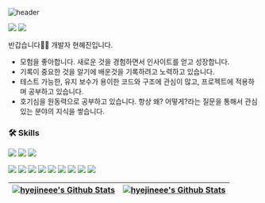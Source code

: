 ![header](https://capsule-render.vercel.app/api?type=waving&color=F5dF4D&height=120&section=header&text=😎%20hyejineee%20😎&fontSize=40)


<p>
  <a href="https://hyejineee.github.io/blog" target="_blank"><img src="https://img.shields.io/badge/Blog-FABF15?style=flat-square&logo=GitHub%20Sponsors&logoColor=white"/></a>
  <a href="mailto:04hineee@gmail.com" target="_blank"><img src="https://img.shields.io/badge/04hineee@gmail.com-EA4335?style=flat-square&logo=Gmail&logoColor=white"/></a>
</p>

반갑습니다👋🏻 개발자 현혜진입니다.

- 모험을 좋아합니다. 새로운 것을 경험하면서 인사이트를 얻고 성장합니다.
- 기록이 중요한 것을 알기에 배운것을 기록하려고 노력하고 있습니다.
- 테스트 가능한, 유지 보수가 용이한 코드와 구조에 관심이 많고, 프로젝트에 적용하며 공부하고 있습니다.
- 호기심을 원동력으로 공부하고 있습니다. 항상 왜? 어떻게?라는 질문을 통해서 관심 있는 분야의 지식을 쌓습니다.


### 🛠 Skills
<p>
  <img src="https://img.shields.io/badge/Android-3DDC84?style=flat-square&logo=Android&logoColor=white"/>
  <img src="https://img.shields.io/badge/Kotlin-0095D5?style=flat-square&logo=Kotlin&logoColor=white"/> 
  <img src="https://img.shields.io/badge/ReactiveX-B7178C?style=flat-square&logo=ReactiveX&logoColor=white"/>
</p>

<p>
  <img src="https://img.shields.io/badge/Javascript-F7DF1E?style=flat-square&logo=Javascript&logoColor=white"/>
  <img src="https://img.shields.io/badge/TypeScript-3178C6?style=flat-square&logo=TypeScript&logoColor=white"/>
  <img src="https://img.shields.io/badge/HTML-E34F26?style=flat-square&logo=HTML5&logoColor=white"/>
  <img src="https://img.shields.io/badge/CSS-1572B6?style=flat-square&logo=CSS3&logoColor=white"/>
  <img src="https://img.shields.io/badge/React-61DAFB?style=flat-square&logo=React&logoColor=white"/>
  <img src="https://img.shields.io/badge/Next.js-000000?style=flat-square&logo=Next.js&logoColor=white"/>
  <img src="https://img.shields.io/badge/Styled-DB7093?style=flat-square&logo=styled-components&logoColor=white"/>
  <img src="https://img.shields.io/badge/Redux-764ABC?style=flat-square&logo=Redux&logoColor=white"/>
  <img src="https://img.shields.io/badge/GraphQL-E10098?style=flat&logo=GraphQL&logoColor=white" />

</p>



|<a href="https://github.com/hyejineee"><img align="center" src="https://github-readme-stats.vercel.app/api?username=hyejineee&show_icons=true&bg_color=0E1117&include_all_commits=true&count_private=true&hide_border=true" alt="hyejineee's Github Stats" /></a>|<a href="https://github.com/hyejineee"><img align="center" src="https://github-readme-stats.vercel.app/api/top-langs/?username=hyejineee&layout=compact&bg_color=0E1117&hide_border=true&hide=html," alt="hyejineee's Github Stats" /></a>|
|------|---|


